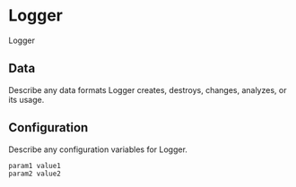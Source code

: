 # Logger

Logger

## Data

Describe any data formats Logger creates, destroys, changes, analyzes, or its usage.




## Configuration

Describe any configuration variables for Logger.

```
param1 value1
param2 value2
```
